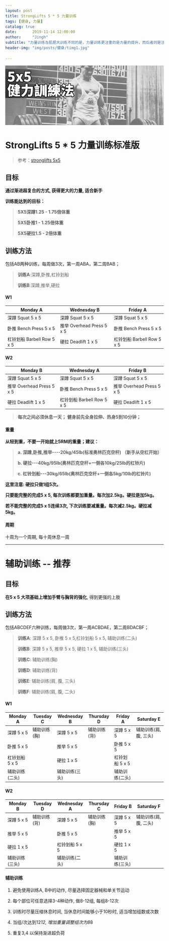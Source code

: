 ```yaml
---
layout: post
title: StrongLifts 5 * 5 力量训练
tags: [健身, 力量]
catalog: true
date:       2019-11-14 12:00:00
author:     "Jingh"
subtitle: "力量训练与肌肥大训练不同的是，力量训练更注重的是力量的提升，而后者则是注重肌肉量的提升"
header-img: "img/posts/健身/timg1.jpg"

---
```

![](/img/posts/健身/5x5.jpg)

#  StrongLifts 5 * 5 力量训练标准版

> 参考：[stronglifts 5x5](https://link.jianshu.com/?t=https://stronglifts.com/5x5/)

##  **目标**

**通过渐进超复合的方式, 获得更大的力量, 适合新手**

**训练能达到的目标：**
>
> **5X5深蹲1.25 - 1.75倍体重**
>
> **5X5卧推1 - 1.25倍体重**
>
> **5X5硬拉1.5 - 2倍体重**

## 训练方法
包括AB两种训练，每周做3次，第一周ABA，第二周BAB；

> **训练A**:深蹲,卧推,杠铃划船
>
> **训练B**:深蹲,推举,硬拉


#### W1

| **Monday A**               | **Wednesday B**           | **Friday A**               |
| -------------------------- | ------------------------- | -------------------------- |
| 深蹲 Squat 5 x 5           | 深蹲 Squat 5 x 5          | 深蹲 Squat 5 x 5           |
| 卧推 Bench Press 5 x 5     | 推举 Overhead Press 5 x 5 | 卧推 Bench Press 5 x 5     |
| 杠铃划船 Barbell Row 5 x 5 | 硬拉 Deadlift 1 x 5       | 杠铃划船 Barbell Row 5 x 5 |

#### W2

| **Monday B**              | **Wednesday A**            | **Friday B**              |
| ------------------------- | -------------------------- | ------------------------- |
| 深蹲 Squat 5 x 5          | 深蹲 Squat 5 x 5           | 深蹲 Squat 5 x 5          |
| 推举 Overhead Press 5 x 5 | 卧推 Bench Press 5 x 5     | 推举 Overhead Press 5 x 5 |
| 硬拉 Deadlift 1 x 5       | 杠铃划船 Barbell Row 5 x 5 | 硬拉 Deadlift 1 x 5       |

> **每次之间必须休息一天； 健身前先全身拉伸、热身5到10分钟；**

####  重量

**从轻到重，不要一开始就上5RM的重量；建议：**

> **a. 深蹲,卧推,推举----20kg/45lb(标准奥林匹克空杆)  （新手从空杠开始）**
>
> **b. 硬拉---40kg/95lb(奥林匹克空杆+一侧各10kg/25lb的杠铃片)**
>
> **c. 杠铃划船---30kg/65lb(奥林匹克空杆+一侧各5kg/10lb的杠铃片)**

**这里注意: 硬拉只做1组5次。**

**只要能完整的完成5 x 5, 每次训练都要加重量。每次加2.5kg。硬拉是加5kg。**

**若不能完整的完成5 x 5连续3次, 下次训练要减重量。每次减2.5kg。硬拉减5kg。**


#### 周期
十周为一个周期, 每十周休息一周

------


# 辅助训练 -- 推荐


## 目标

**在5 x 5 大项基础上增加手臂与胸背的强化**, 得到更强的上肢

## 训练方法
包括ABCDEF六种训练，每周做3次，第一周ACBDAE，第二周BDACBF；

> **训练A**: 深蹲 5 x 5, 卧推 5 x 5,杠铃划船 5 x 5, 辅助训练(二头)
>
> **训练B**: 深蹲 5 x 5, 推举 5 x 5, 硬拉 1 x 5, 辅助训练(三头)
>
> **训练C**: 辅助训练(胸)
>
> **训练D**: 辅助训练(背)
>
> **训练E**: 辅助训练(肩, 腹, 三头)
>
> **训练F**: 辅助训练(肩, 腹, 二头)

#### W1

| Monday A   | Tuesday C | Wednesday B | Thursday D | Friday A       | Saturday E |
| -------------- | --------- | ----------- | ---------- | -------------- | ---------- |
| 深蹲 5 x 5     | 辅助训练(胸)| 深蹲 5 x 5  | 辅助训练(背)| 深蹲 5 x 5     | 辅助训练(肩, 腹, 三头) |
| 卧推 5 x 5     |           | 推举 5 x 5  |            | 卧推 5 x 5     |            |
| 杠铃划船 5 x 5 |           | 硬拉 1 x 5  |            | 杠铃划船 5 x 5 |            |
| 辅助训练(二头) |           | 辅助训练(三头)|            | 辅助训练(二头) |            |

#### W2


| Monday B | Tuesday D | Wednesday A    | Thursday C | Friday B  | Saturday F |
| ------------ | ---------- | -------------- | ---------- | ---------- | ---------- |
| 深蹲 5 x 5   | 辅助训练(背) | 深蹲 5 x 5     | 辅助训练(胸) | 深蹲 5 x 5 | 辅助训练(肩, 腹, 二头)|
| 推举 5 x 5   |            | 卧推 5 x 5      |            | 推举 5 x 5 |            |
| 硬拉 1 x 5   |            | 杠铃划船 5 x 5  |            | 硬拉 1 x 5 |            |
| 辅助训练(三头)|            | 辅助训练(二头)   |            | 辅助训练(三头) |         |


#### 辅助训练

1. 避免使用训练A, B中的动作, 尽量选择固定器械和单关节运动

2. 每个部位可任意选择3-4种动作, 做8-12组, 每组8-12次 

3. 训练时尽量压缩休息时间, 当休息时间能够小于10秒时, 适当增加组数或次数

4. 当组/次达到12*12, 增加重量调整组次为8*8

5. 重复3,4 以保持渐进超负荷
